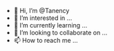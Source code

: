 - 👋 Hi, I’m @Tanency
- 👀 I’m interested in ...
- 🌱 I’m currently learning ...
- 💞️ I’m looking to collaborate on ...
- 📫 How to reach me ...

<!---
Tanency/Tanency is a ✨ special ✨ repository because its `README.md` (this file) appears on your GitHub profile.
You can click the Preview link to take a look at your changes.
--->
